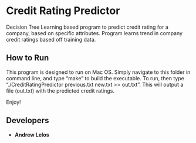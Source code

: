 # Credit Rating Predictor

Decision Tree Learning based program to predict credit rating for a company, based on specific attributes. Program learns trend in company credit ratings based off training data. 

## How to Run

This program is designed to run on Mac OS. Simply navigate to this folder in command line, and type “make” to build the executable. To run, then type “./CreditRatingPredictor previous.txt new.txt >> out.txt”. This will output a file (out.txt) with the predicted credit ratings.

Enjoy!

## Developers

* **Andrew Lelos**

